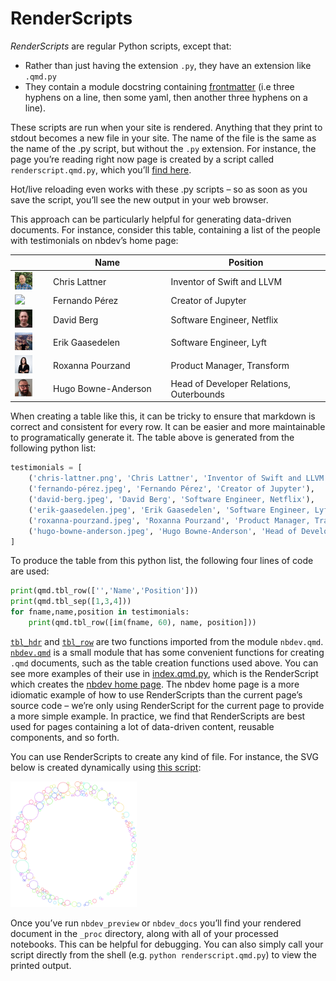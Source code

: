 # RenderScripts


*RenderScripts* are regular Python scripts, except that:

- Rather than just having the extension `.py`, they have an extension
  like `.qmd.py`
- They contain a module docstring containing
  [frontmatter](https://quarto.org/docs/tools/jupyter-lab.html#yaml-front-matter)
  (i.e three hyphens on a line, then some yaml, then another three
  hyphens on a line).

These scripts are run when your site is rendered. Anything that they
print to stdout becomes a new file in your site. The name of the file is
the same as the name of the .py script, but without the `.py` extension.
For instance, the page you’re reading right now page is created by a
script called `renderscript.qmd.py`, which you’ll [find
here](https://github.com/fastai/nbdev/blob/master/nbs/tutorials/renderscript.qmd.py).

Hot/live reloading even works with these .py scripts – so as soon as you
save the script, you’ll see the new output in your web browser.

This approach can be particularly helpful for generating data-driven
documents. For instance, consider this table, containing a list of the
people with testimonials on nbdev’s home page:

<table>
<colgroup>
<col style="width: 12%" />
<col style="width: 37%" />
<col style="width: 50%" />
</colgroup>
<thead>
<tr>
<th></th>
<th>Name</th>
<th>Position</th>
</tr>
</thead>
<tbody>
<tr>
<td><img src="../images/chris-lattner.png" style="width:60.0%" /></td>
<td>Chris Lattner</td>
<td>Inventor of Swift and LLVM</td>
</tr>
<tr>
<td><img src="../images/fernando-pérez.jpeg" style="width:60.0%" /></td>
<td>Fernando Pérez</td>
<td>Creator of Jupyter</td>
</tr>
<tr>
<td><img src="../images/david-berg.jpeg" style="width:60.0%" /></td>
<td>David Berg</td>
<td>Software Engineer, Netflix</td>
</tr>
<tr>
<td><img src="../images/erik-gaasedelen.jpeg"
style="width:60.0%" /></td>
<td>Erik Gaasedelen</td>
<td>Software Engineer, Lyft</td>
</tr>
<tr>
<td><img src="../images/roxanna-pourzand.jpeg"
style="width:60.0%" /></td>
<td>Roxanna Pourzand</td>
<td>Product Manager, Transform</td>
</tr>
<tr>
<td><img src="../images/hugo-bowne-anderson.jpeg"
style="width:60.0%" /></td>
<td>Hugo Bowne-Anderson</td>
<td>Head of Developer Relations, Outerbounds</td>
</tr>
</tbody>
</table>

When creating a table like this, it can be tricky to ensure that
markdown is correct and consistent for every row. It can be easier and
more maintainable to programatically generate it. The table above is
generated from the following python list:

<div class="column-screen-inset-right">

``` python
testimonials = [
    ('chris-lattner.png', 'Chris Lattner', 'Inventor of Swift and LLVM'),
    ('fernando-pérez.jpeg', 'Fernando Pérez', 'Creator of Jupyter'),
    ('david-berg.jpeg', 'David Berg', 'Software Engineer, Netflix'),
    ('erik-gaasedelen.jpeg', 'Erik Gaasedelen', 'Software Engineer, Lyft'),
    ('roxanna-pourzand.jpeg', 'Roxanna Pourzand', 'Product Manager, Transform'),
    ('hugo-bowne-anderson.jpeg', 'Hugo Bowne-Anderson', 'Head of Developer Relations, Outerbounds')
]
```

</div>

To produce the table from this python list, the following four lines of
code are used:

``` python
print(qmd.tbl_row(['','Name','Position']))
print(qmd.tbl_sep([1,3,4]))
for fname,name,position in testimonials:
    print(qmd.tbl_row([im(fname, 60), name, position]))
```

[`tbl_hdr`](https://nbdev.fast.ai/api/qmd.html#tbl_hdr) and
[`tbl_row`](https://nbdev.fast.ai/api/qmd.html#tbl_row) are two
functions imported from the module `nbdev.qmd`.
[`nbdev.qmd`](https://nbdev.fast.ai/api/qmd.html) is a small module that
has some convenient functions for creating `.qmd` documents, such as the
table creation functions used above. You can see more examples of their
use in
[index.qmd.py](https://github.com/fastai/nbdev/blob/master/nbs/index.qmd.py),
which is the RenderScript which creates the [nbdev home
page](https://nbdev.fast.ai). The nbdev home page is a more idiomatic
example of how to use RenderScripts than the current page’s source code
– we’re only using RenderScript for the current page to provide a more
simple example. In practice, we find that RenderScripts are best used
for pages containing a lot of data-driven content, reusable components,
and so forth.

You can use RenderScripts to create any kind of file. For instance, the
SVG below is created dynamically using [this
script](https://github.com/fastai/nbdev/blob/master/nbs/images/circles.svg.py):

<img src="../images/circles.svg" style="width:40.0%" />

Once you’ve run `nbdev_preview` or `nbdev_docs` you’ll find your
rendered document in the `_proc` directory, along with all of your
processed notebooks. This can be helpful for debugging. You can also
simply call your script directly from the shell
(e.g. `python renderscript.qmd.py`) to view the printed output.
